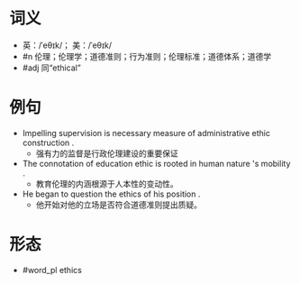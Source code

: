 # 词义
- 英：/ˈeθɪk/； 美：/ˈeθɪk/
- #n 伦理；伦理学；道德准则；行为准则；伦理标准；道德体系；道德学
- #adj 同“ethical”
# 例句
- Impelling supervision is necessary measure of administrative ethic construction .
	- 强有力的监督是行政伦理建设的重要保证
- The connotation of education ethic is rooted in human nature 's mobility .
	- 教育伦理的内涵根源于人本性的变动性。
- He began to question the ethics of his position .
	- 他开始对他的立场是否符合道德准则提出质疑。
# 形态
- #word_pl ethics
